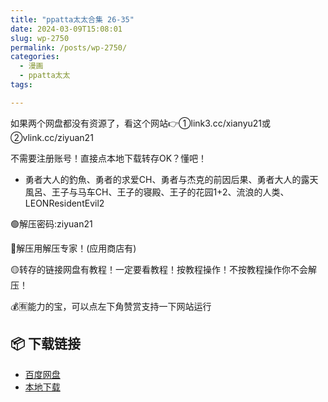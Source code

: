 ```yaml
---
title: "ppatta太太合集 26-35"
date: 2024-03-09T15:08:01
slug: wp-2750
permalink: /posts/wp-2750/
categories:
  - 漫画
  - ppatta太太
tags:

---
```


如果两个网盘都没有资源了，看这个网站👉①link3.cc/xianyu21或②vlink.cc/ziyuan21

不需要注册账号！直接点本地下载转存OK？懂吧！

*   勇者大人的釣魚、勇者的求爱CH、勇者与杰克的前因后果、勇者大人的露天風呂、王子与马车CH、王子的寝殿、王子的花园1+2、流浪的人类、LEONResidentEvil2

🟢解压密码:ziyuan21

🔵解压用解压专家！(应用商店有)

🟡转存的链接网盘有教程！一定要看教程！按教程操作！不按教程操作你不会解压！

💰🈶能力的宝，可以点左下角赞赏支持一下网站运行

## 📦 下载链接
- [百度网盘](https://blziyuan21.com/pay-download/2750?key=5a7ff5e201&down_id=0)
- [本地下载](https://blziyuan21.com/pay-download/2750?key=5a7ff5e201&down_id=1)

